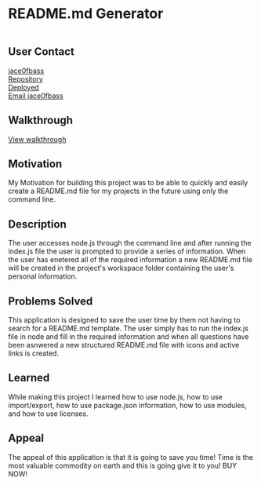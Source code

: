 
<!DOCTYPE md>
<html lang="en">
<head>
<meta charset="UTF-8">
<meta http-equiv="X-UA-Compatible" content="IE=edge">
<meta name="viewport" content="width=device-width, initial-scale=1.0">
<link href="https://cdn.jsdelivr.net/npm/bootstrap@5.2.2/dist/css/bootstrap.min.css" rel="stylesheet" integrity="sha384-Zenh87qX5JnK2Jl0vWa8Ck2rdkQ2Bzep5IDxbcnCeuOxjzrPF/et3URy9Bv1WTRi" crossorigin="anonymous">
<link rel="stylesheet" href="https://cdn.jsdelivr.net/npm/bootstrap-icons@1.9.1/font/bootstrap-icons.css">
<title>README.md generator</title>
</head>
<body>
    <div class="container">
    <h1>README.md Generator</h1>
    <div class="column">
        <h2>User Contact</h2>
        <a href="https://github.com/jace0fbass/"><i class="bi bi-github fs-3"></i>jace0fbass</a>
        <br>
        <a href="https://github.com/jace0fbass/readme-generator"> 
            <i class="bi bi-github fs-3"></i>Repository
        </a>
        <br>
        <a href="https://jace0fbass.github.io/readme-generator/">
            <i class="bi bi-github fs-3"></i>Deployed
        </a>
        <br>
        <a href="mailto:<nowiki>jajones414@gmail.com?
            subject=subject text"><i class="bi bi-envelope-fill"></i> Email jace0fbass
        </a>
        <br>
        <h2>Walkthrough</h2>
        <a href="https://drive.google.com/file/d/1kD6x43tMPN9gE1_og6OlqoCRn6i_wa-_/view?usp=share_link">View walkthrough
        </a>
        <br>
        <h2>Motivation</h2> 
            <p>My Motivation for building this project was to be able to quickly and easily create a README.md file for my projects in the future using only the command line.</p>
        <h2>Description</h2> 
            <p>The user accesses node.js through the command line and after running the index.js file the user is prompted to provide a series of information. When the user has enetered all of the required information a new README.md file will be created in the project's workspace folder containing the user's personal information.</p>
        <h2>Problems Solved</h2> 
            <p>This application is designed to save the user time by them not having to search for a README.md template. The user simply has to run the index.js file in node and fill in the required information and when all questions have been asnwered a new structured README.md file with icons and active links is created.</p>
        <h2>Learned</h2> 
            <p>While making this project I learned how to use node.js, how to use import/export, how to use package.json information, how to use modules, and how to use licenses. </p>
        <h2>Appeal</h2> 
        <p>The appeal of this application is that it is going to save you time! Time is the most valuable commodity on earth and this is going give it to you! BUY NOW!</p>
    </div>
</div>
</div>
</div>
</body>
</html>
